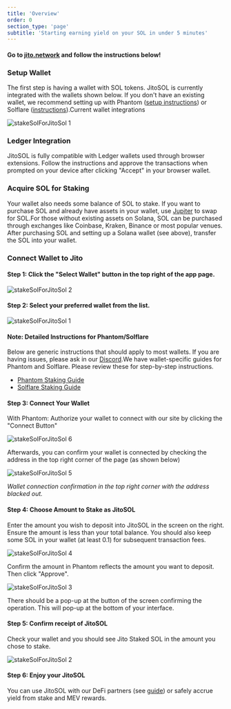 ```yaml
---
title: 'Overview'
order: 0
section_type: 'page'
subtitle: 'Starting earning yield on your SOL in under 5 minutes'
---
```



#### Go to [jito.network](https://www.jito.network/staking) and follow the instructions below!

### **Setup Wallet**

The first step is having a wallet with SOL tokens. JitoSOL is currently integrated with the wallets shown below. If you don't have an existing wallet, we recommend setting up with Phantom ([setup instructions](https://help.phantom.app/hc/en-us/articles/8071074929043-How-to-create-a-new-wallet)) or Solflare ([instructions](https://solflare.com/)).Current wallet integrations

![stakeSolForJitoSol 1](/shared/images/jitosol/stakeSolForJitoSol_1.png)

### **Ledger Integration**

JitoSOL is fully compatible with Ledger wallets used through browser extensions. Follow the instructions and approve the transactions when prompted on your device after clicking "Accept" in your browser wallet.

### **Acquire SOL for Staking**

Your wallet also needs some balance of SOL to stake. If you want to purchase SOL and already have assets in your wallet, use [Jupiter](https://jup.ag/) to swap for SOL.For those without existing assets on Solana, SOL can be purchased through exchanges like Coinbase, Kraken, Binance or most popular venues. After purchasing SOL and setting up a Solana wallet (see above), transfer the SOL into your wallet.

### Connect Wallet to Jito

#### Step 1: Click the "Select Wallet" button in the top right of the app page.

![stakeSolForJitoSol 2](/shared/images/jitosol/stakeSolForJitoSol_2.png)

#### Step 2: Select your preferred wallet from the list.

![stakeSolForJitoSol 1](/shared/images/jitosol/stakeSolForJitoSol_1.png)

#### Note: Detailed Instructions for Phantom/Solflare

Below are generic instructions that should apply to most wallets. If you are having issues, please ask in our [Discord](https://discord.gg/5wGU5Bbz8E).We have wallet-specific guides for Phantom and Solflare. Please review these for step-by-step instructions. 

- ​[Phantom Staking Guide](https://app.gitbook.com/o/HvXfMMBYPChYJzhzKG1h/s/p7fdQASNHD4egpjwd960/~/changes/IlAgqunpRrYzaTygAAP1/get-started/stake-sol-for-jitosol-flow/staking-with-phantom)​
- ​[Solflare Staking Guide](https://app.gitbook.com/o/HvXfMMBYPChYJzhzKG1h/s/p7fdQASNHD4egpjwd960/~/changes/IlAgqunpRrYzaTygAAP1/get-started/stake-sol-for-jitosol-flow/staking-with-solflare)​

#### Step 3: Connect Your Wallet

With Phantom: Authorize your wallet to connect with our site by clicking the "Connect Button"

![stakeSolForJitoSol 6](/shared/images/jitosol/stakeSolForJitoSol_6.png)

Afterwards, you can confirm your wallet is connected by checking the address in the top right corner of the page (as shown below)

![stakeSolForJitoSol 5](/shared/images/jitosol/stakeSolForJitoSol_5.png)

*Wallet connection confirmation in the top right corner with the address blacked out.*

#### Step 4: Choose Amount to Stake as JitoSOL

Enter the amount you wish to deposit into JitoSOL in the screen on the right. Ensure the amount is less than your total balance. You should also keep some SOL in your wallet (at least 0.1) for subsequent transaction fees.

![stakeSolForJitoSol 4](/shared/images/jitosol/stakeSolForJitoSol_4.png)

Confirm the amount in Phantom reflects the amount you want to deposit. Then click "Approve".

![stakeSolForJitoSol 3](/shared/images/jitosol/stakeSolForJitoSol_3.png)

There should be a pop-up at the button of the screen confirming the operation. This will pop-up at the bottom of your interface.

#### Step 5: Confirm receipt of JitoSOL

Check your wallet and you should see Jito Staked SOL in the amount you chose to stake.

![stakeSolForJitoSol 2](/shared/images/jitosol/stakeSolForJitoSol_2.png)

#### Step 6: Enjoy your JitoSOL

You can use JitoSOL with our DeFi partners (see [guide](/jitosol/get-started/using-jitosol-flow/using-overview/)) or safely accrue yield from stake and MEV rewards.

